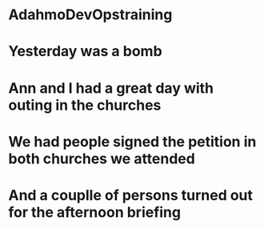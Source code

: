 # AdahmoDevOpstraining
# Yesterday was a bomb
# Ann and I had a great day with outing in the churches
# We had people signed the petition in both churches we attended
# And a couplle of persons turned out for the afternoon briefing
